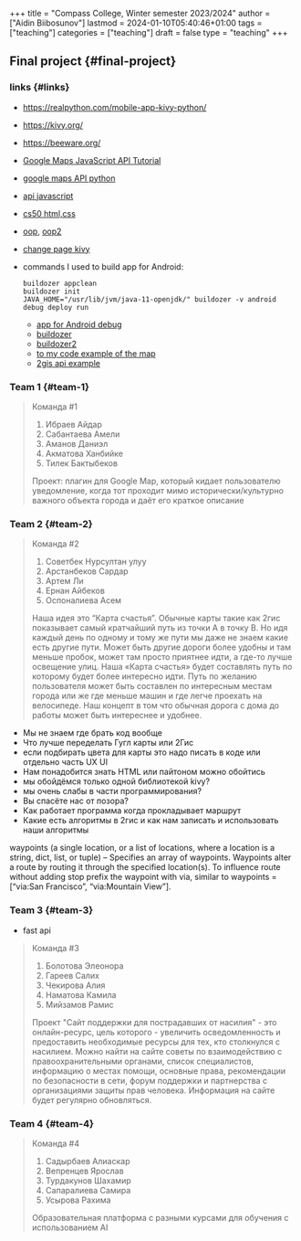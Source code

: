 +++
title = "Compass College, Winter semester 2023/2024"
author = ["Aidin Biibosunov"]
lastmod = 2024-01-10T05:40:46+01:00
tags = ["teaching"]
categories = ["teaching"]
draft = false
type = "teaching"
+++

## Final project {#final-project}


### links {#links}

-   <https://realpython.com/mobile-app-kivy-python/>
-   <https://kivy.org/>
-   <https://beeware.org/>
-   [Google Maps JavaScript API Tutorial](https://www.youtube.com/watch?v=Zxf1mnP5zcw)
-   [google maps API python](https://www.youtube.com/watch?v=bgl0QHfIeko)
-   [api javascript](https://www.youtube.com/watch?v=CdDXbvBFXLY)
-   [cs50 html,css](https://www.youtube.com/watch?v=alnzFK-4xMY)
-   [oop](https://www.youtube.com/watch?v=-DP1i2ZU9gk&list=WL&index=42&t=553s), [oop2](https://www.youtube.com/watch?v=e4fwY9ZsxPw)
-   [change page kivy](https://www.youtube.com/watch?v=sJmkhV02lnM&list=PLQVvvaa0QuDfwnDTZWw8H3hN%5FVRQfq8rF&index=3)
-   commands I used to build app for Android:

    ```shell
    buildozer appclean
    buildozer init
    JAVA_HOME="/usr/lib/jvm/java-11-openjdk/" buildozer -v android debug deploy run
    ```

    -   [app for Android debug](https://github.com/Android-for-Python/Android-for-Python-Users#install-app-on-android)
    -   [buildozer](https://github.com/kivy/buildozer)
    -   [buildozer2](https://buildozer.readthedocs.io/en/latest/quickstart.html#init-and-build-for-a)
    -   [to my code example of the map](https://github.com/aidinbii/kivy%5Fapp.git)
    -   [2gis api example](https://www.youtube.com/watch?v=lrcDJwBYN44)


### Team 1 {#team-1}

> Команда #1
>
> 1.  Ибраев Айдар
> 2.  Сабантаева Амели
> 3.  Аманов Даниэл
> 4.  Акматова Ханбийке
> 5.  Тилек Бактыбеков
>
> Проект: плагин для Google Map, который кидает пользователю уведомление, когда тот проходит мимо исторически/культурно важного объекта города и даёт его краткое описание


### Team 2 {#team-2}

> Команда #2
>
> 1.  Советбек Нурсултан улуу
> 2.  Арстанбеков Сардар
> 3.  Артем Ли
> 4.  Ернан Айбеков
> 5.  Оспоналиева Асем
>
> Наша идея это “Карта счастья”. Обычные карты такие как 2гис показывает самый кратчайший путь из точки А в точку B. Но идя каждый день по одному и тому же пути мы даже не знаем какие есть другие пути. Может быть другие дороги более удобны и там меньше пробок, может там просто приятнее идти, а где-то лучше освещение улиц.
> Наша «Карта счастья» будет составлять путь по которому будет более интересно идти. Путь по желанию пользователя может быть составлен по интересным местам города или же где меньше машин и где легче проехать на велосипеде.
> Наш концепт в том что обычная дорога с дома до работы может быть интереснее и удобнее.

-   Мы не знаем где брать код вообще
-   Что лучше переделать Гугл карты или 2Гис
-   если подбирать цвета для карты это надо писать в коде или отдельно часть UX UI
-   Нам понадобится знать HTML или пайтоном можно обойтись
-   мы обойдёмся только одной библиотекой kivy?
-   мы очень слабы в части программирования?
-   Вы спасёте нас от позора?
-   Как работает программа когда прокладывает маршрут
-   Какие есть алгоритмы в 2гис и как нам записать и использовать наши алгоритмы

waypoints (a single location, or a list of locations, where a location is a string, dict, list, or tuple) – Specifies an array of waypoints. Waypoints alter a route by routing it through the specified location(s). To influence route without adding stop prefix the waypoint with via, similar to waypoints = [“via:San Francisco”, “via:Mountain View”].


### Team 3 {#team-3}

-   fast api

> Команда #3
>
> 1.  Болотова Элеонора
> 2.  Гареев Салих
> 3.  Чекирова Алия
> 4.  Наматова Камила
> 5.  Мийзамов Рамис
>
> Проект "Сайт поддержки для пострадавших от насилия" - это онлайн-ресурс, цель которого - увеличить осведомленность и предоставить необходимые ресурсы для тех, кто столкнулся с насилием. Можно найти на сайте советы по взаимодействию с правоохранительными органами, список специалистов, информацию о местах помощи, основные права, рекомендации по безопасности в сети, форум поддержки и партнерства с организациями защиты прав человека. Информация на сайте  будет регулярно обновляться.


### Team 4 {#team-4}

> Команда #4
>
> 1.  Садырбаев Алиаскар
> 2.  Вепренцев Ярослав
> 3.  Турдакунов Шахамир
> 4.  Сапаралиева Самира
> 5.  Усырова Рахима
>
> Образовательная платформа с разными курсами для обучения с использованием AI